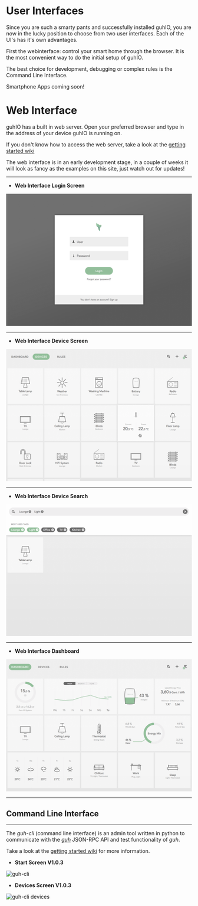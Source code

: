 # User Interfaces

Since you are such a smarty pants and successfully installed guhIO, you are now in the lucky position to choose from two user interfaces. Each of the UI's has it's own advantages.

First the webinterface: control your smart home through the browser. It is the most convenient way to do the initial setup of guhIO.

The best choice for development, debugging or complex rules is the Command Line Interface.

Smartphone Apps coming soon!

# Web Interface

guhIO has a built in web server. Open your preferred browser and type in the address of your device guhIO is running on.

If you don't know how to access the web server, take a look at the [getting started wiki](https://github.com/guh/guh/wiki/Getting-started#access-the-web-interface)

The web interface is in an early development stage, in a couple of weeks it will look as fancy as the examples on this site, just watch out for updates!

***

* **Web Interface Login Screen**


![web interface login screen](images/guhIO_login.png)

***

* **Web Interface Device Screen**


![web interface device screen](images/guhIO_devices.png)

***


* **Web Interface Device Search**


![web interface device screen](images/guhIO_tags.png)

***


* **Web Interface Dashboard**

![web interface device screen](images/guhIO_dashboard.png)

***





## Command Line Interface
--------------------------------------------

The *guh-cli* (command line interface) is an admin tool written in python to communicate with the [*guh*](https://github.com/guh/guh) JSON-RPC API and test functionality of *guh*.

Take a look at the [getting started wiki](https://github.com/guh/guh/wiki/Getting-started#guh-cli) for more information.


* **Start Screen V1.0.3**

![guh-cli ](https://cloud.githubusercontent.com/assets/5207214/8826753/fbd254ec-3088-11e5-9e07-10c3a276de39.png)

* **Devices Screen V1.0.3**

![guh-cli devices](https://cloud.githubusercontent.com/assets/5207214/8826760/0cfab5b6-3089-11e5-9012-df0aad571f08.png)
